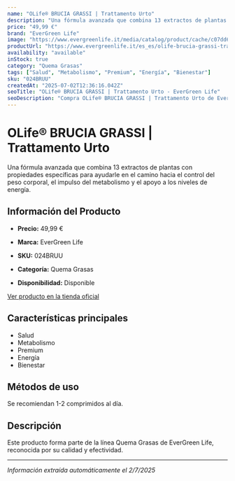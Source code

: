 ```yaml
---
name: "OLife® BRUCIA GRASSI | Trattamento Urto"
description: "Una fórmula avanzada que combina 13 extractos de plantas con propiedades específicas para ayudarle en el camino hacia el control del peso corporal, el impulso del metabolismo y el apoyo a los niveles de energía."
price: "49,99 €"
brand: "EverGreen Life"
image: "https://www.evergreenlife.it/media/catalog/product/cache/c07dd61d864357977e19899508bed4cf/s/k/sku-024bruu.png"
productUrl: "https://www.evergreenlife.it/es_es/olife-brucia-grassi-trattamento-urto.html"
availability: "available"
inStock: true
category: "Quema Grasas"
tags: ["Salud", "Metabolismo", "Premium", "Energía", "Bienestar"]
sku: "024BRUU"
createdAt: "2025-07-02T12:36:16.042Z"
seoTitle: "OLife® BRUCIA GRASSI | Trattamento Urto - EverGreen Life"
seoDescription: "Compra OLife® BRUCIA GRASSI | Trattamento Urto de EverGreen Life."
---
```


# OLife® BRUCIA GRASSI | Trattamento Urto

Una fórmula avanzada que combina 13 extractos de plantas con propiedades específicas para ayudarle en el camino hacia el control del peso corporal, el impulso del metabolismo y el apoyo a los niveles de energía.

## Información del Producto

- **Precio:** 49,99 €
- **Marca:** EverGreen Life
- **SKU:** 024BRUU
- **Categoría:** Quema Grasas

- **Disponibilidad:** Disponible

[Ver producto en la tienda oficial](https://www.evergreenlife.it/es_es/olife-brucia-grassi-trattamento-urto.html)

## Características principales

- Salud
- Metabolismo
- Premium
- Energía
- Bienestar




## Métodos de uso

Se recomiendan 1-2 comprimidos al día.


## Descripción

Este producto forma parte de la línea Quema Grasas de EverGreen Life, reconocida por su calidad y efectividad.

---

*Información extraída automáticamente el 2/7/2025*
